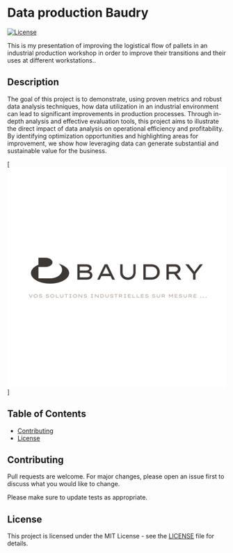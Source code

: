# Data production Baudry

[![License](https://img.shields.io/badge/license-MIT-blue.svg)](LICENSE)

This is my presentation of improving the logistical flow of pallets in an industrial production workshop in order to improve their transitions and their uses at different workstations..   

## Description  

The goal of this project is to demonstrate, using proven metrics and robust data analysis techniques, how data utilization in an industrial environment can lead to significant improvements in production processes. Through in-depth analysis and effective evaluation tools, this project aims to illustrate the direct impact of data analysis on operational efficiency and profitability. By identifying optimization opportunities and highlighting areas for improvement, we show how leveraging data can generate substantial and sustainable value for the business.  

[![image](./documentation/image1.png)]

  

## Table of Contents

- [Contributing](#Contributing)
- [License](#License)  

## Contributing

Pull requests are welcome. For major changes, please open an issue first
to discuss what you would like to change.

Please make sure to update tests as appropriate.

## License  

This project is licensed under the MIT License - see the [LICENSE](./LICENSE) file for details.